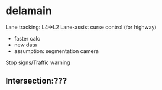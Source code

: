 # delamain

Lane tracking: L4->L2
Lane-assist curse control (for highway)
- faster calc
- new data
- assumption: segmentation camera

Stop signs/Traffic warning

Intersection:???
-